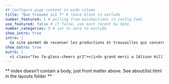 ```yaml
---
## Configure page content in wide column
title: "Que trouvez ici ?" # leave blank to exclude
number_featured: 1 # pulling from mainSections in config.toml
use_featured: false # if false, use most recent by date
number_categories: 3 # set to zero to exclude
show_intro: true
intro: |
  Ce site permet de recenser les productions et trouvailles qui concernent mes travaux de thèse... de près ou de loin. J'aurais pu faire un Padlet. Ca aurait été plus pratique...mais moins rigolo.
show_outro: true
outro: |
  <i class="fas fa-glass-cheers pr2"></i>Un grand merci a [Alison Hill]("https://alison.rbind.io") et ses collègues pour la programmation et les tutos de Hugo Apéro !
---
```


** index doesn't contain a body, just front matter above.
See about/list.html in the layouts folder **